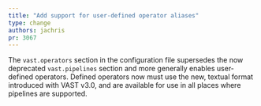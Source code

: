 ```yaml
---
title: "Add support for user-defined operator aliases"
type: change
authors: jachris
pr: 3067
---
```


The `vast.operators` section in the configuration file supersedes the now
deprecated `vast.pipelines` section and more generally enables user-defined
operators. Defined operators now must use the new, textual format introduced
with VAST v3.0, and are available for use in all places where pipelines
are supported.
